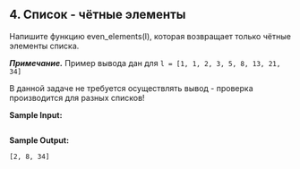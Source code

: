 ## 4. Список - чётные элементы

Напишите функцию even_elements(l), которая возвращает только чётные элементы списка.

***Примечание.*** Пример вывода дан для ```l = [1, 1, 2, 3, 5, 8, 13, 21, 34]```

В данной задаче не требуется осуществлять вывод - проверка производится для разных списков!

**Sample Input:**

```commandline

```

**Sample Output:**

```commandline
[2, 8, 34]
```
